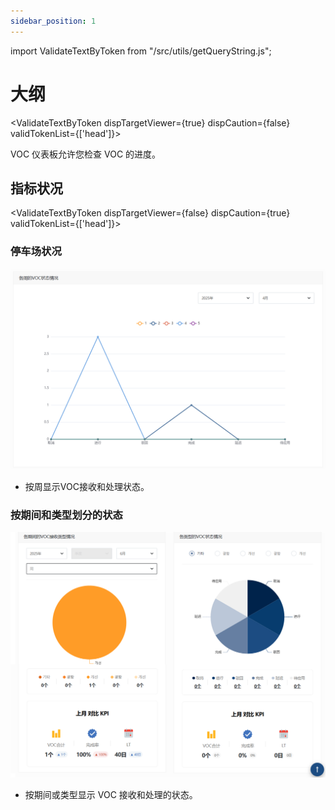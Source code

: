 ```yaml
---
sidebar_position: 1
---
```


import ValidateTextByToken from "/src/utils/getQueryString.js";

# 大纲

<ValidateTextByToken dispTargetViewer={true} dispCaution={false} validTokenList={['head']}>

VOC 仪表板允许您检查 VOC 的进度。

</ValidateTextByToken>

## 指标状况

<ValidateTextByToken dispTargetViewer={false} dispCaution={true} validTokenList={['head']}>

### 停车场状况

![019](./img/019.png) 

- 按周显示VOC接收和处理状态。

### 按期间和类型划分的状态

![020](./img/020.png) 

- 按期间或类型显示 VOC 接收和处理的状态。

</ValidateTextByToken>
